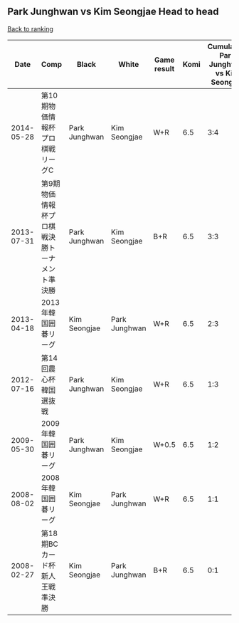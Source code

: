 ## Park Junghwan vs Kim Seongjae Head to head

[Back to ranking](../../index.md)




| **Date** | **Comp** | **Black** | **White** | **Game result** | **Komi** | **Cumulative Park Junghwan vs Kim Seongjae** | **Park Junghwan streak** | **Kim Seongjae streak** | 
| --- | --- | --- | --- | --- | --- | --- | --- | --- |
| 2014-05-28 | 第10期物価情報杯プロ棋戦リーグC | Park Junghwan | Kim Seongjae | W+R | 6.5 | 3:4 | 0 | 1 | 
| 2013-07-31 | 第9期物価情報杯プロ棋戦決勝トーナメント準決勝 | Park Junghwan | Kim Seongjae | B+R | 6.5 | 3:3 | 2 | 0 | 
| 2013-04-18 | 2013年韓国囲碁リーグ | Kim Seongjae | Park Junghwan | W+R | 6.5 | 2:3 | 1 | 0 | 
| 2012-07-16 | 第14回農心杯韓国選抜戦 | Park Junghwan | Kim Seongjae | W+R | 6.5 | 1:3 | 0 | 2 | 
| 2009-05-30 | 2009年韓国囲碁リーグ | Park Junghwan | Kim Seongjae | W+0.5 | 6.5 | 1:2 | 0 | 1 | 
| 2008-08-02 | 2008年韓国囲碁リーグ | Kim Seongjae | Park Junghwan | W+R | 6.5 | 1:1 | 1 | 0 | 
| 2008-02-27 | 第18期BCカード杯新人王戦準決勝 | Kim Seongjae | Park Junghwan | B+R | 6.5 | 0:1 | 0 | 1 |




